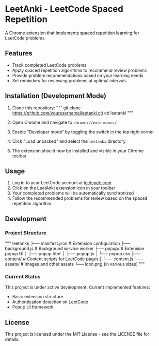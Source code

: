 # LeetAnki - LeetCode Spaced Repetition

A Chrome extension that implements spaced repetition learning for LeetCode problems.

## Features

- Track completed LeetCode problems
- Apply spaced repetition algorithms to recommend review problems
- Provide problem recommendations based on your learning needs
- Set reminders for reviewing problems at optimal intervals

## Installation (Development Mode)

1. Clone this repository:
   """
   git clone https://github.com/yourusername/leetanki.git
   cd leetanki
   """

2. Open Chrome and navigate to `chrome://extensions/`

3. Enable "Developer mode" by toggling the switch in the top right corner

4. Click "Load unpacked" and select the `leetanki` directory

5. The extension should now be installed and visible in your Chrome toolbar

## Usage

1. Log in to your LeetCode account at [leetcode.com](https://leetcode.com)
2. Click on the LeetAnki extension icon in your toolbar
3. Your completed problems will be automatically synchronized
4. Follow the recommended problems for review based on the spaced repetition algorithm

## Development

### Project Structure

"""
leetanki/
├── manifest.json         # Extension configuration
├── background.js         # Background service worker
├── popup/                # Extension popup UI
│   ├── popup.html
│   ├── popup.js
│   └── popup.css
├── content/              # Content scripts for LeetCode pages
│   └── content.js
└── assets/               # Images and other assets
    └── icon.png (in various sizes)
"""

### Current Status

This project is under active development. Current implemented features:

- Basic extension structure
- Authentication detection on LeetCode
- Popup UI framework

## License

This project is licensed under the MIT License - see the LICENSE file for details. 